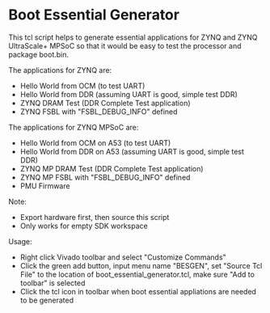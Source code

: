 # Boot Essential Generator #

This tcl script helps to generate essential applications for ZYNQ and ZYNQ UltraScale+ MPSoC so that it would be easy to test the processor and package boot.bin.

The applications for ZYNQ are:
- Hello World from OCM (to test UART)
- Hello World from DDR (assuming UART is good, simple test DDR)
- ZYNQ DRAM Test (DDR Complete Test application)
- ZYNQ FSBL with "FSBL_DEBUG_INFO" defined

The applications for ZYNQ MPSoC are:
- Hello World from OCM on A53 (to test UART)
- Hello World from DDR on A53 (assuming UART is good, simple test DDR)
- ZYNQ MP DRAM Test (DDR Complete Test application)
- ZYNQ MP FSBL with "FSBL_DEBUG_INFO" defined
- PMU Firmware

Note:
- Export hardware first, then source this script
- Only works for empty SDK workspace

Usage:
- Right click Vivado toolbar and select "Customize Commands"
- Click the green add button, input menu name "BESGEN", set "Source Tcl File" to the location of boot_essential_generator.tcl, make sure "Add to toolbar" is selected
- Click the tcl icon in toolbar when boot essential appliations are needed to be generated